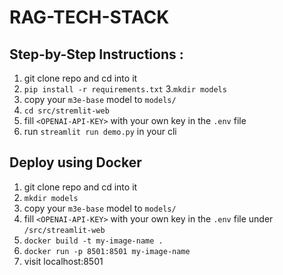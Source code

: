 # RAG-TECH-STACK

## Step-by-Step Instructions : 
1. git clone repo and cd into it 
2. `pip install -r requirements.txt`
3.`mkdir models`
4. copy your `m3e-base` model to `models/`
5. `cd src/stremlit-web` 
6. fill `<OPENAI-API-KEY>` with your own key in the `.env` file
7. run `streamlit run demo.py` in your cli






## Deploy using Docker
1. git clone repo and cd into it 
2. `mkdir models`
3. copy your `m3e-base` model to `models/`
4. fill `<OPENAI-API-KEY>` with your own key in the `.env` file under `/src/streamlit-web`
5. `docker build -t my-image-name .`
6. `docker run -p 8501:8501 my-image-name`
7. visit localhost:8501
